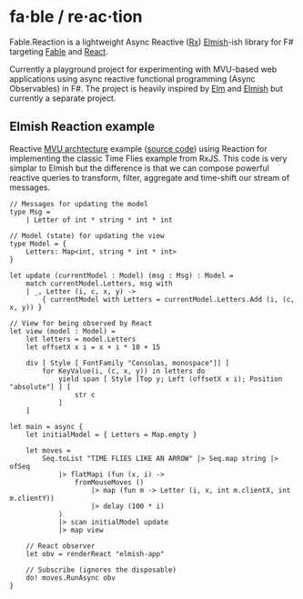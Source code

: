 # fa·ble / re·ac·tion

Fable.Reaction is a lightweight Async Reactive ([Rx](http://reactivex.io/)) [Elmish](https://elmish.github.io/)-ish library for F# targeting [Fable](http://fable.io/) and [React](https://reactjs.org/).

Currently a playground project for experimenting with MVU-based web applications using async reactive functional programming (Async Observables) in F#. The project is heavily inspired by [Elm](http://elm-lang.org/) and [Elmish](https://elmish.github.io/) but currently a separate project.

## Elmish Reaction example

Reactive [MVU archtecture](https://guide.elm-lang.org/architecture/) example ([source code](https://github.com/dbrattli/Re-action/tree/master/examples/Timeflies)) using Reaction for implementing the classic Time Flies example from RxJS. This code
is very simplar to Elmish but the difference is that we can compose powerful reactive
queries to transform, filter, aggregate and time-shift our stream of messages.

```f#
// Messages for updating the model
type Msg =
    | Letter of int * string * int * int

// Model (state) for updating the view
type Model = {
    Letters: Map<int, string * int * int>
}

let update (currentModel : Model) (msg : Msg) : Model =
    match currentModel.Letters, msg with
    | _, Letter (i, c, x, y) ->
        { currentModel with Letters = currentModel.Letters.Add (i, (c, x, y)) }

// View for being observed by React
let view (model : Model) =
    let letters = model.Letters
    let offsetX x i = x + i * 10 + 15

    div [ Style [ FontFamily "Consolas, monospace"]] [
        for KeyValue(i, (c, x, y)) in letters do
            yield span [ Style [Top y; Left (offsetX x i); Position "absolute"] ] [
                str c
            ]
    ]

let main = async {
    let initialModel = { Letters = Map.empty }

    let moves =
        Seq.toList "TIME FLIES LIKE AN ARROW" |> Seq.map string |> ofSeq
            |> flatMapi (fun (x, i) ->
                fromMouseMoves ()
                    |> map (fun m -> Letter (i, x, int m.clientX, int m.clientY))
                    |> delay (100 * i)
            )
            |> scan initialModel update
            |> map view

    // React observer
    let obv = renderReact "elmish-app"

    // Subscribe (ignores the disposable)
    do! moves.RunAsync obv
}
```
